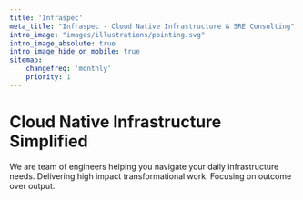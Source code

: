```yaml
---
title: 'Infraspec'
meta_title: "Infraspec - Cloud Native Infrastructure & SRE Consulting"
intro_image: "images/illustrations/pointing.svg"
intro_image_absolute: true
intro_image_hide_on_mobile: true
sitemap:
    changefreq: 'monthly'
    priority: 1
---
```


# Cloud Native Infrastructure Simplified

We are team of engineers helping you navigate your daily infrastructure needs. Delivering high impact transformational work. Focusing on outcome over output.
